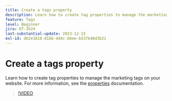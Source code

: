 ```yaml
---
title: Create a tags property
description: Learn how to create tag properties to manage the marketing tags on your website.
feature: Tags
level: Beginner
jira: KT-3524
last-substantial-update: 2023-12-15
exl-id: db2e1818-81bb-4d4c-b6ee-b537b48d3b21
---
```

# Create a tags property

Learn how to create tag properties to manage the marketing tags on your website. For more information, see the [properties](https://experienceleague.adobe.com/docs/experience-platform/tags/admin/companies-and-properties.html) documentation.

>[!VIDEO](https://video.tv.adobe.com/v/28727/?learn=on)
